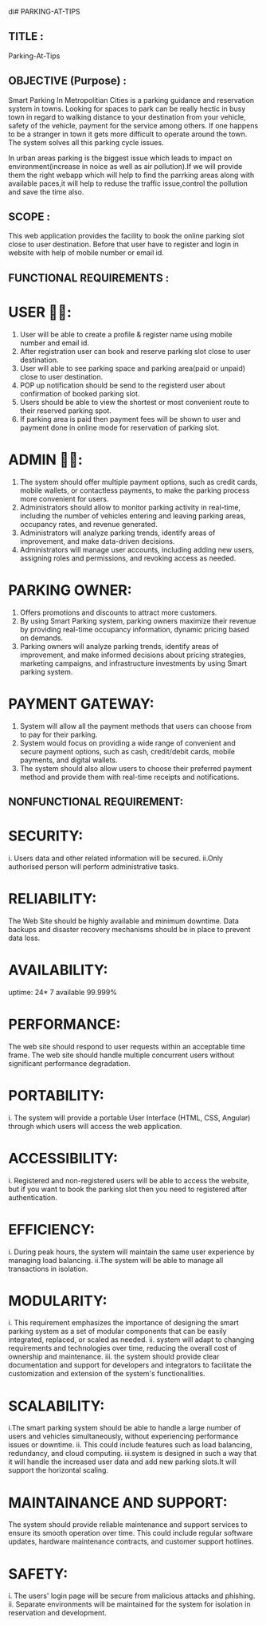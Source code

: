 di# PARKING-AT-TIPS
## TITLE :
Parking-At-Tips
## OBJECTIVE (Purpose) :
Smart Parking In Metropolitian Cities is a parking guidance and reservation system in towns. Looking for spaces to park can be really hectic in busy town in regard to walking distance to your destination from your vehicle, safety of the vehicle, payment for the service among others. If one happens to be a stranger in town it gets more difficult to operate around the town. The system solves all this parking cycle issues.

In urban areas parking is the biggest issue which leads to impact on environment(increase in noice as well as air pollution).If we will provide them the right webapp which will help to find the parrking areas along with available paces,it will help to reduse the traffic issue,control the pollution and save the time also.


## SCOPE :
This web application provides the facility to book the online parking slot close to user destination. Before that user have to register and login in website with help of mobile number or email id.


## FUNCTIONAL REQUIREMENTS :
# USER 🙎‍♂️:

 1. User will be able to create a profile & register name using mobile number and email id.
 2. After registration user can book and reserve parking slot close to user destination.
 3. User will able to see parking space and parking area(paid or unpaid) close to user destination.
 4. POP up notification should be send to the registerd user about confirmation of booked parking slot.
 5. Users should be able to view the shortest or most convenient route to their reserved parking spot.
 6. If parking area is paid then payment fees will be shown to user and payment done in online mode for reservation of parking slot.

# ADMIN 👨‍💻:
  1. The system should offer multiple payment options, such as credit cards, mobile wallets, or contactless payments, to make the parking process 
      more convenient for users.
  2. Administrators should allow to monitor parking activity in real-time, including the number of vehicles entering and leaving parking areas, 
     occupancy rates, and revenue generated.
  3. Administrators will analyze parking trends, identify areas of improvement, and make data-driven decisions. 
  4. Administrators will manage user accounts, including adding new users, assigning roles and permissions, and revoking access as needed.

 # PARKING OWNER:
 1. Offers promotions and discounts to attract more customers.
 2. By using Smart Parking system, parking owners maximize their revenue by providing real-time occupancy information, dynamic pricing based on 
    demands.
 3. Parking owners will analyze parking trends, identify areas of improvement, and make informed decisions about pricing strategies, marketing 
    campaigns, and infrastructure investments by using Smart parking system.

 # PAYMENT GATEWAY:
 1. System will allow all the payment methods that users can choose from to pay for their parking.
 2. System  would focus on providing a wide range of convenient and secure payment options, such as cash, credit/debit cards, mobile payments, and 
    digital wallets.
 3. The system should also allow users to choose their preferred payment method and provide them with real-time receipts and notifications. 

## NONFUNCTIONAL REQUIREMENT:
 # SECURITY:
   i. Users data and other related information will be secured.
   ii.Only authorised person will perform administrative tasks.

 # RELIABILITY: 
   The Web Site should be highly available and minimum downtime. Data backups and disaster recovery mechanisms should be in place to prevent data 
   loss.

 # AVAILABILITY:
   uptime: 24* 7 available 99.999%

 # PERFORMANCE:
   The web site should respond to user requests within an acceptable time frame. The web site should handle multiple concurrent users without 
    significant performance degradation.

 # PORTABILITY:
 i. The system will provide a portable User Interface (HTML, CSS, Angular) through which users will access the web application.
 
 # ACCESSIBILITY:
 i. Registered and non-registered users will be able to access the website, but if you want to book the parking slot then you need to registered 
     after authentication.

 # EFFICIENCY:
 i. During peak hours, the system will maintain the same user experience by managing load balancing.
 ii.The system will be able to manage all transactions in isolation.

 # MODULARITY:
 i. This requirement emphasizes the importance of designing the smart parking system as a set of modular components that can be easily integrated, 
     replaced, or scaled as needed.
 ii. system will adapt to changing requirements and technologies over time, reducing the overall cost of ownership and maintenance. 
 iii. the system should provide clear documentation and support for developers and integrators to facilitate the customization and extension of the 
      system's functionalities.

 # SCALABILITY:
  i.The smart parking system should be able to handle a large number of users and vehicles simultaneously, without experiencing performance issues 
     or downtime. 
  ii. This could include features such as load balancing, redundancy, and cloud computing.
  iii.system is designed in such a way that it will handle the increased user data and add new parking slots.It will support the horizontal scaling.

# MAINTAINANCE AND SUPPORT:
   The system should provide reliable maintenance and support services to ensure its smooth operation over time. This could include regular software 
    updates, hardware maintenance contracts, and customer support hotlines.

# SAFETY:
   i. The users' login page will be secure from malicious attacks and phishing.
   ii. Separate environments will be maintained for the system for isolation in reservation and development.



